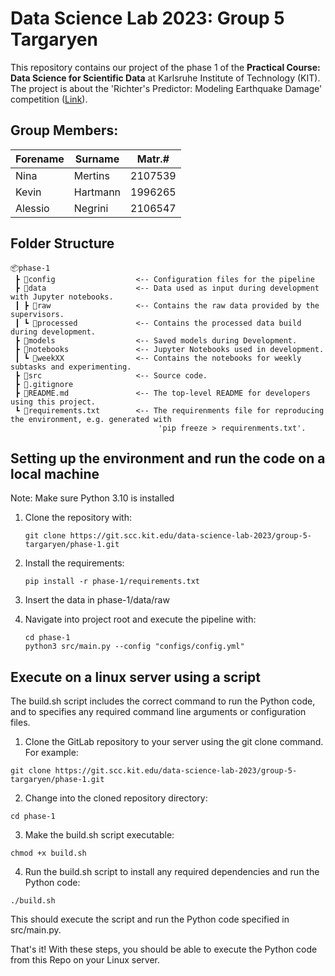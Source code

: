 # Data Science Lab 2023: Group 5 Targaryen 
This repository contains our project of the phase 1 of the **Practical Course: Data Science for Scientific Data** at Karlsruhe Institute of Technology (KIT). The project is about the 'Richter's Predictor: Modeling Earthquake Damage' competition ([Link](https://www.drivendata.org/competitions/57/)).

## Group Members: 
| Forename | Surname  | Matr.#  |
|----------|----------|---------|
| Nina     | Mertins  | 2107539 |
| Kevin    | Hartmann | 1996265 |
| Alessio  | Negrini  | 2106547 |

## Folder Structure
```
📦phase-1
 ┣ 📂config                  <-- Configuration files for the pipeline
 ┣ 📂data                    <-- Data used as input during development with Jupyter notebooks. 
 ┃ ┣ 📂raw                   <-- Contains the raw data provided by the supervisors.
 ┃ ┗ 📂processed             <-- Contains the processed data build during development.
 ┣ 📂models                  <-- Saved models during Development.
 ┣ 📂notebooks               <-- Jupyter Notebooks used in development.
 ┃ ┗ 📂weekXX                <-- Contains the notebooks for weekly subtasks and experimenting.
 ┣ 📂src                     <-- Source code.
 ┣ 📜.gitignore 
 ┣ 📜README.md               <-- The top-level README for developers using this project. 
 ┗ 📜requirements.txt        <-- The requirenments file for reproducing the environment, e.g. generated with 
                                 'pip freeze > requirenments.txt'.
```

## Setting up the environment and run the code on a local machine
Note: Make sure Python 3.10 is installed

1. Clone the repository with:

       git clone https://git.scc.kit.edu/data-science-lab-2023/group-5-targaryen/phase-1.git

2. Install the requirements:

       pip install -r phase-1/requirements.txt

3. Insert the data in phase-1/data/raw
4. Navigate into project root and execute the pipeline with:

       cd phase-1
       python3 src/main.py --config "configs/config.yml"

## Execute on a linux server using a script
The build.sh script includes the correct command to run the Python code, and to specifies any required command line 
arguments or configuration files.

1. Clone the GitLab repository to your server using the git clone command. For example:

```git clone https://git.scc.kit.edu/data-science-lab-2023/group-5-targaryen/phase-1.git```

2. Change into the cloned repository directory:

```cd phase-1```

3. Make the build.sh script executable:

```chmod +x build.sh```

4. Run the build.sh script to install any required dependencies and run the Python code:

```./build.sh```

This should execute the script and run the Python code specified in src/main.py.

That's it! With these steps, you should be able to execute the Python code from this Repo on your Linux server.

